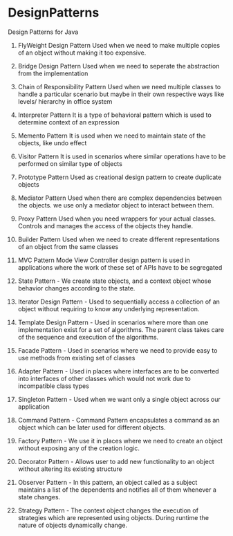 # DesignPatterns
Design Patterns for Java

1. FlyWeight Design Pattern
Used when we need to make multiple copies of an object without making it too expensive.

2. Bridge Design Pattern 
Used when we need to seperate the abstraction from the implementation 

3. Chain of Responsibility Pattern
Used when we need multiple classes to handle a particular scenario but maybe in their own respective ways like levels/ hierarchy in office system

4. Interpreter Pattern
It is a type of behavioral pattern which is used to determine context of an expression

5. Memento Pattern
It is used when we need to maintain state of the objects, like undo effect

6. Visitor Pattern
It is used in scenarios where similar operations have to be performed on similar type of objects

7. Prototype Pattern
Used as creational design pattern to create duplicate objects

8. Mediator Pattern
Used when there are complex dependencies between the objects. we use only a mediator object to interact between them.

9. Proxy Pattern
Used when you need wrappers for your actual classes. Controls and manages the access of the objects they handle.

10. Builder Pattern
Used when we need to create different representations of an object from the same classes

11. MVC Pattern
Mode View Controller design pattern is used in applications where the work of these set of APIs have to  be segregated

12. State Pattern -
We create state objects, and a context object whose behavior changes according to the state.

13. Iterator Design Pattern -
Used to sequentially access a collection of an object without requiring to know any underlying representation.

14. Template Design Pattern - 
Used in scenarios where more than one implementation exist for a set of algorithms. 
The parent class takes care of the sequence and execution of the algorithms.

15. Facade Pattern - 
Used in scenarios where we need to provide easy to use methods from existing set of classes

16. Adapter Pattern -
Used in places where interfaces are to be converted into interfaces of other classes which 
would not work due to incompatible class types

17. Singleton Pattern -
Used when we want only a single object across our application

18. Command Pattern -
Command Pattern encapsulates a command as an object which can be later used for different objects.

19. Factory Pattern -
We use it in places where we need to create an object without exposing any of the creation logic.

20. Decorator Pattern -
Allows user to add new functionality to an object without altering its existing structure

21. Observer Pattern -
In this pattern, an object called as a subject maintains a list of the dependents and notifies all of them
whenever a state changes.

22. Strategy Pattern -
The context object changes the execution of strategies which are represented using objects. During runtime
the nature of objects dynamically change.
